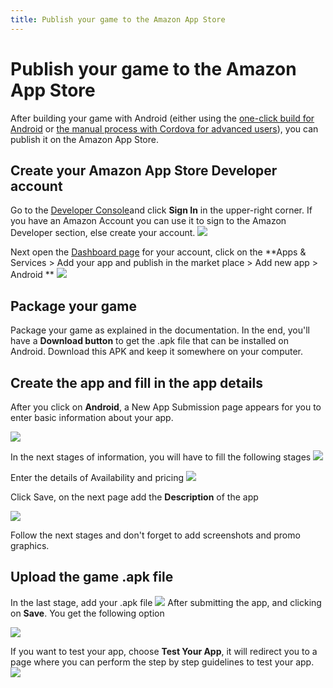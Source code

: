 ```yaml
---
title: Publish your game to the Amazon App Store
---
```

# Publish your game to the Amazon App Store

After building your game with Android (either using the [one-click build for Android](/gdevelop5/publishing/android_and_ios) or [the manual process with Cordova for advanced users](/gdevelop5/publishing/android_and_ios_with_cordova)), you can publish it on the Amazon App Store.

## Create your Amazon App Store Developer account

Go to the [Developer Console](https://developer.amazon.com/)and click **Sign In** in the upper-right corner. If you have an Amazon Account you can use it to sign to the Amazon Developer section, else create your account.
![](/gdevelop5/1_developer_sign.png)

Next open the [Dashboard page](https://developer.amazon.com/home.html) for your account, click on the **Apps & Services > Add your app and publish in the market place > Add new app > Android
**
![](/gdevelop5/4_amazon_tray_menu.png)

## Package your game

Package your game as explained in the documentation. In the end, you'll have a **Download button** to get the .apk file that can be installed on Android.
Download this APK and keep it somewhere on your computer.

## Create the app and fill in the app details

After you click on **Android**, a New App Submission page appears for you to enter basic information about your app.

![](/gdevelop5/6_amazon_app_submission.png)

In the next stages of information, you will have to fill the following stages
![](/gdevelop5/7_amazon_app_details.png)

Enter the details of Availability and pricing
![](/gdevelop5/9_amazon_pricing.png)

Click Save, on the next page add the **Description** of the app

![](/gdevelop5/10_amazon_app_description.png)

Follow the next stages and don't forget to add screenshots and promo graphics.

## Upload the game .apk file

In the last stage, add your .apk file
![](/gdevelop5/11_amazon_apk.png)
After submitting the app, and clicking on **Save**. You get the following option

![](/gdevelop5/12_amazon_apk_check.png)

If you want to test your app, choose **Test Your App**, it will redirect you to a page where you can perform the step by step guidelines to test your app.
![](/gdevelop5/13_amazon_app_test.png)